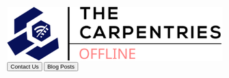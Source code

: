 <div class="header">
<a href="/"><img src="/images/OFFLINE.svg" width="800px"></a>
</br>
<button onclick="window.location.href='/contactus'" class="button button_blue">Contact Us</button>
<button onclick="window.location.href='/blog'" class="button button_red">Blog Posts</button>
</div>
